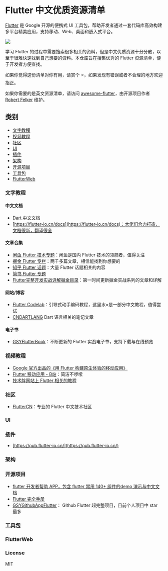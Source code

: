 # Flutter 中文优质资源清单

[Flutter](https://flutter.dev/) 是 Google 开源的便携式 UI 工具包，帮助开发者通过一套代码库高效构建多平台精美应用，支持移动、Web、桌面和嵌入式平台。

![](https://github.com/fluttercnclub/awesome-fluttercn/blob/master/src/flutter.jpg)

学习 Flutter 的过程中需要搜索很多相关的资料，但是中文优质资源十分分散，以至于很难快速找到自己想要的资料。本仓库旨在搜集优秀的 Flutter 资源清单，便于开发者方便查找。

如果你觉得这份清单对你有用，请赏个 ⭐，如果发现有错误或者不合理的地方欢迎指正。

如果你需要的是英文资源清单，请访问 [awesome-flutter](https://github.com/Solido/awesome-flutter)，由开源项目作者 [Robert Felker](https://github.com/Solido) 维护。

## 类别

+ [文字教程](#文字教程)
+ [视频教程](#视频教程)
+ [社区](#社区)
+ [UI](#UI)
+ [插件](#插件)
+ [架构](#架构)
+ [开源项目](#开源项目)
+ [工具包](#工具包)
+ [FlutterWeb](#FlutterWeb)

### 文字教程

#### 中文文档

+ [Dart 中文文档](http://dart.goodev.org) 
+ [https://flutter-io.cn/docs](https://flutter-io.cn/docs)：大佬们合力打造，文档很新，翻译很全

#### 文章合集

+ [闲鱼 Flutter 技术专题](https://www.yuque.com/xytech/flutter/)：闲鱼是国内 Flutter 技术的领航者，值得关注
+ [掘金 Flutter 专栏](https://juejin.im/tag/Flutter)：两千多篇文章，相信能找到你想要的
+ [知乎 Flutter 话题](https://www.zhihu.com/topic/20172123/hot)：大量 Flutter 话题相关的内容
+ [简书 Flutter 专题](https://www.jianshu.com/c/85bbb8bb4471)
+ [Flutter完整开发实战详解掘金目录](https://juejin.im/user/582aca2ba22b9d006b59ae68/posts)：第一时间更新掘金实战系列的文章和详解

#### 网站/博客

+ [Flutter Codelab](https://codelabs.flutter-io.cn/)：引导式动手编码教程，这里水=是一部分中文教程，值得尝试
+ [CNDARTLANG](http://www.cndartlang.com/) Dart 语言相关的笔记文章

#### 电子书

+ [GSYFlutterBook](https://github.com/CarGuo/GSYFlutterBook)：不断更新的 Flutter 实战电子书，支持下载与在线预览

### 视频教程

+ [Google 官方出品的《用 Flutter 构建原生体验的移动应用》](https://cn.udacity.com/course/build-native-mobile-apps-with-flutter--ud905)
+ [Flutter 移动应用 - B站](https://www.bilibili.com/video/av52699308/)：简洁不啰嗦
+ [技术胖网站上 Flutter 相关的教程](https://jspang.com)

### 社区

+ [FlutterCN](https://www.fluttercn.net/)：专业的 Flutter 中文技术社区

### UI

### 插件

+ [https://pub.flutter-io.cn/](https://pub.flutter-io.cn/)

### 架构

### 开源项目

+ [flutter 开发者帮助 APP，包含 flutter 常用 140+ 组件的demo 演示与中文文档](https://github.com/alibaba/flutter-go)
+ [Flutter 完全手册](The-Guide-to-the-Flutter)
+ [GSYGithubAppFlutter](https://github.com/CarGuo/GSYGithubAppFlutter)： Github Flutter 超完整项目，目前个人项目中 star 最多

### 工具包

### FlutterWeb

### License

MIT
